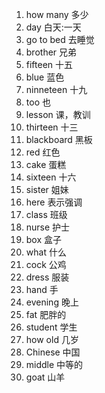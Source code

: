 1. how many        多少
2. day			  白天:一天
3. go to bed			去睡觉
4. brother			兄弟
5. fifteen			十五
6. blue				蓝色
7. ninneteen			十九
8. too					也
9. lesson				课，教训
10. thirteen			十三
11. blackboard		黑板
12. red				红色
13. cake				蛋糕
14. sixteen			十六
15. sister			姐妹
16. here				表示强调
17. class				班级
18. nurse				护士
19. box				盒子
20. what				什么
21. cock				公鸡
22. dress				服装
23. hand				手
24. evening			晚上
25. fat				肥胖的
26. student			学生
27. how old			几岁
28. Chinese			中国
29. middle			中等的
30. goat				山羊
